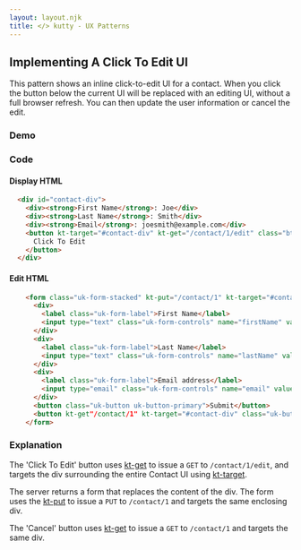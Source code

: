 ```yaml
---
layout: layout.njk
title: </> kutty - UX Patterns
---
```


## Implementing A Click To Edit UI

This pattern shows an inline click-to-edit UI for a contact. When you click the button below the current UI will
 be replaced with an editing UI, without a full browser refresh. You can then update the user information 
 or cancel the edit.

### Demo

<script>
    var server = sinon.fakeServer.create();
    server.fakeHTTPMethods = true;
    server.getHTTPMethod = function(xhr) {
        return xhr.requestHeaders['X-HTTP-Method-Override'] || xhr.method;
    };
    server.autoRespond=true;
    
    var contact = {
      "firstName" : "Joe",
      "lastName" : "Blow",
      "email" : "joe@blow.com"
     };
    
    function parseParams(str) {
          var re = /([^&=]+)=?([^&]*)/g;
          var decode = function (str) {
            return decodeURIComponent(str.replace(/\+/g, ' '));
          };
          var params = {}, e;
          if (str) {
            if (str.substr(0, 1) == '?') {
              str = str.substr(1);
            }
            while (e = re.exec(str)) {
              var k = decode(e[1]);
              var v = decode(e[2]);
              if (params[k] !== undefined) {
                if (!$.isArray(params[k])) {
                  params[k] = [params[k]];
                }
                params[k].push(v);
              } else {
                params[k] = v;
              }
            }
          }
          return params;
        }
        
    server.respondWith("PUT", "/contact/1", function(request){
        var params = parseParams(request.requestBody);
        contact.firstName = params['firstName'];
        contact.lastName = params['lastName'];
        contact.email = params['email'];
        request.respond(200, {}, renderDisplay(contact));
        });
    
    server.respondWith("GET", "/contact/1/edit", function(request){
        request.respond(200, {}, renderForm(contact));
        });
    
    server.respondWith("GET", "/contact/1", function(request){
        request.respond(200, {}, renderDisplay(contact));
     });
    
    function renderForm(contact) {
      return `<form class="uk-form-stacked" kt-put="/contact/1" kt-target="#contact-div">
                <div>
                  <label class="uk-form-label">First Name</label>
                  <input type="text" class="uk-form-controls" name="firstName" value="${contact.firstName}">
                </div>
                <div>
                  <label class="uk-form-label">Last Name</label>
                  <input type="text" class="uk-form-controls" name="lastName" value="${contact.lastName}">
                </div>
                <div>
                  <label class="uk-form-label">Email address</label>
                  <input type="email" class="uk-form-controls" name="email" value="${contact.email}">
                </div>
                <button class="uk-button uk-button-primary">Submit</button>
                <button kt-get="/contact/1" 
                        kt-target="#contact-div" 
                        class="uk-button uk-button-danger">Cancel</button>
              </form>`;
     }
     
     function renderDisplay(contact) {
       return `    <div><strong>First Name</strong>: ${contact.firstName}</div>
                   <div><strong>Last Name</strong>: ${contact.lastName}</div>
                   <div><strong>Email</strong>: ${contact.email}</div>
                   <button kt-target="#contact-div" kt-get="/contact/1/edit" class="btn btn-default">
                     Click To Edit
                   </button>
               `;
     } 
</script>


<div id="contact-div">
</div>

<script>
  document.getElementById("contact-div").innerHTML = renderDisplay(contact)
</script>

### Code

#### Display HTML

```html
  <div id="contact-div">
    <div><strong>First Name</strong>: Joe</div>
    <div><strong>Last Name</strong>: Smith</div>
    <div><strong>Email</strong>: joesmith@example.com</div>
    <button kt-target="#contact-div" kt-get="/contact/1/edit" class="btn btn-default">
      Click To Edit
    </button>
  </div>
```

#### Edit HTML

```html
    <form class="uk-form-stacked" kt-put="/contact/1" kt-target="#contact-div">
      <div>
        <label class="uk-form-label">First Name</label>
        <input type="text" class="uk-form-controls" name="firstName" value="${mockUser.firstName}">
      </div>
      <div>
        <label class="uk-form-label">Last Name</label>
        <input type="text" class="uk-form-controls" name="lastName" value="${mockUser.lastName}">
      </div>
      <div>
        <label class="uk-form-label">Email address</label>
        <input type="email" class="uk-form-controls" name="email" value="${mockUser.email}">
      </div>
      <button class="uk-button uk-button-primary">Submit</button>
      <button kt-get"/contact/1" kt-target="#contact-div" class="uk-button uk-button-danger">Cancel</button>
    </form>
```

### Explanation

The 'Click To Edit' button uses [kt-get](/attributes/kt-get) to issue a `GET` to `/contact/1/edit`, and targets the div 
surrounding the entire Contact UI using [kt-target](/attributes/kt-target).

The server returns a form that replaces the content of the div. The form uses the [kt-put](/attributes/kt-put) to issue a 
`PUT` to `/contact/1` and targets the same enclosing div.

The 'Cancel' button uses [kt-get](/attributes/kt-get)  to issue a `GET` to `/contact/1` and targets the same div. 



